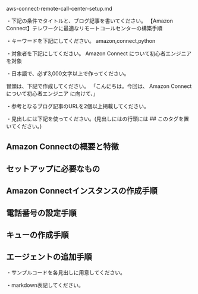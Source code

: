 aws-connect-remote-call-center-setup.md

・下記の条件でタイトルと、ブログ記事を書いてください。
【Amazon Connect】テレワークに最適なリモートコールセンターの構築手順

・キーワードを下記にしてください。
amazon,connect,python

・対象者を下記にしてください。
  Amazon Connect について初心者エンジニアを対象


・日本語で、必ず3,000文字以上で作ってください。

冒頭は、下記で作成してください。
「こんにちは。今回は、
Amazon Connectについて初心者エンジニア
に向けて、」

・参考となるブログ記事のURLを2個以上掲載してください。

・見出しには下記を使ってください。(見出しにはの行頭には ## このタグを置いてください。)
## Amazon Connectの概要と特徴
## セットアップに必要なもの
## Amazon Connectインスタンスの作成手順
## 電話番号の設定手順
## キューの作成手順
## エージェントの追加手順

・サンプルコードを各見出しに用意してください。

・markdown表記してください。

